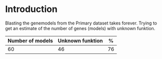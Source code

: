 # Introduction
Blasting the genemodels from the Primary dataset takes forever. Trying to get an estimate of the number of genes (models) with unknown funktion.


Number of models | Unknown funktion | %  |
-----------------|------------------|----|
60		 | 46		    | 76 |



